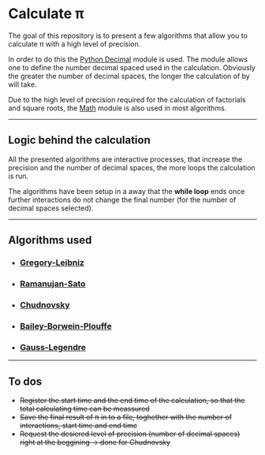 # Calculate π

The goal of this repository is to present a few algorithms that allow you to calculate π with a high level of precision. 

In order to do this the [Python Decimal](https://docs.python.org/3/library/decimal.html) module is used. The module allows one to define the number decimal spaced used in the calculation. Obviously the greater the number of decimal spaces, the longer the calculation of by will take.

Due to the high level of precision required for the calculation of factorials and square roots, the [Math](https://docs.python.org/3/library/math.html) module is also used in most algorithms.

---
## Logic behind the calculation

All the presented algorithms are interactive processes, that increase the precision and the number of decimal spaces, the more loops the calculation is run. 

The algorithms have been setup in a away that the **while loop** ends once further interactions do not change the final number (for the number of decimal spaces selected).

---
## Algorithms used

* ### [Gregory-Leibniz](https://en.wikipedia.org/wiki/Leibniz_formula_for_%CF%80)
* ### [Ramanujan-Sato](https://en.wikipedia.org/wiki/Borwein%27s_algorithm#Class_number_2_(1989))
* ### [Chudnovsky](https://en.wikipedia.org/wiki/Chudnovsky_algorithm)
* ### [Bailey-Borwein-Plouffe](https://en.wikipedia.org/wiki/Bailey%E2%80%93Borwein%E2%80%93Plouffe_formula#BBP_digit-extraction_algorithm_for_%CF%80)
* ### [Gauss-Legendre](https://en.wikipedia.org/wiki/Gauss%E2%80%93Legendre_algorithm)

---

## To dos

* ~~Register the start time and the end time of the calculation, so that the total calculating time can be meassured~~
* ~~Save the final result of π in to a file, toghether with the number of interactions, start time and end time~~
* ~~Request the desiered level of precision (number of decimal spaces) right at the beggining -> done for Chudnovsky~~ 
